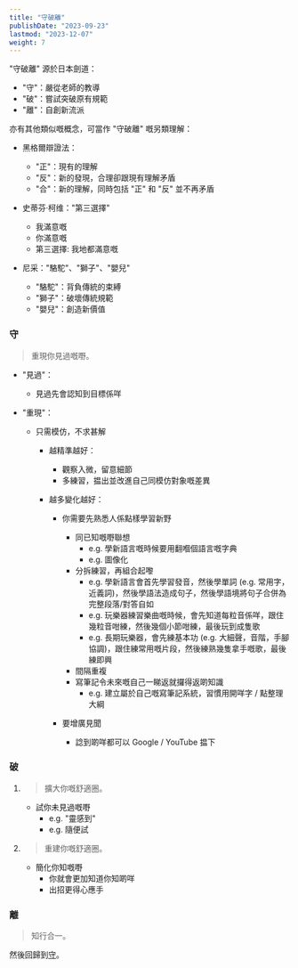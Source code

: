 ```yaml
---
title: "守破離"
publishDate: "2023-09-23"
lastmod: "2023-12-07"
weight: 7
---
```


"守破離" 源於日本劍道：

- "守"：嚴從老師的教導
- "破"：嘗試突破原有規範
- "離"：自創新流派

亦有其他類似嘅概念，可當作 "守破離" 嘅另類理解：

- 黑格爾辯證法：

  - "正"：現有的理解
  - "反"：新的發現，合理卻跟現有理解矛盾
  - "合"：新的理解，同時包括 "正" 和 "反" 並不再矛盾

- 史蒂芬·柯维："第三選擇"

  - 我滿意嘅
  - 你滿意嘅
  - 第三選擇: 我地都滿意嘅

- 尼采："駱駝"、"獅子"、"嬰兒"

  - "駱駝"：背負傳統的束縛
  - "獅子"：破壞傳統規範
  - "嬰兒"：創造新價值

### 守

> 重現你見過嘅嘢。

- "見過"：

  - 見過先會認知到目標係咩

- "重現"：

  - 只需模仿，不求甚解

    - 越精準越好：

      - 觀察入微，留意細節
      - 多練習，揾出並改進自己同模仿對象嘅差異

    - 越多變化越好：

      - 你需要先熟悉人係點樣學習新野

        - 同已知嘅嘢聯想
          - e.g. 學新語言嘅時候要用翻嗰個語言嘅字典
          - e.g. 圖像化
        - 分拆練習，再組合起嚟
          - e.g. 學新語言會首先學習發音，然後學單詞 (e.g. 常用字，近義詞)，然後學語法造成句子，然後學語境將句子合併為完整段落/對答自如
          - e.g. 玩樂器練習樂曲嘅時候，會先知道每粒音係咩，跟住幾粒音咁練，然後幾個小節咁練，最後玩到成隻歌
          - e.g. 長期玩樂器，會先練基本功 (e.g. 大細聲，音階，手腳協調)，跟住練常用嘅片段，然後練熟幾隻拿手嘅歌，最後練即興
        - 間隔重複
        - 寫筆記令未來嘅自己一睇返就攞得返啲知識
          - e.g. 建立屬於自己嘅寫筆記系統，習慣用開咩字 / 點整理大綱

      - 要增廣見聞
        - 諗到啲咩都可以 Google / YouTube 揾下

### 破

1. > 擴大你嘅舒適圈。

   - 試你未見過嘅嘢
     - e.g. "靈感到"
     - e.g. 隨便試

2. > 重建你嘅舒適圈。

   - 簡化你知嘅嘢
     - 你就會更加知道你知啲咩
     - 出招更得心應手

### 離

> 知行合一。

然後回歸到[守](#守)。
